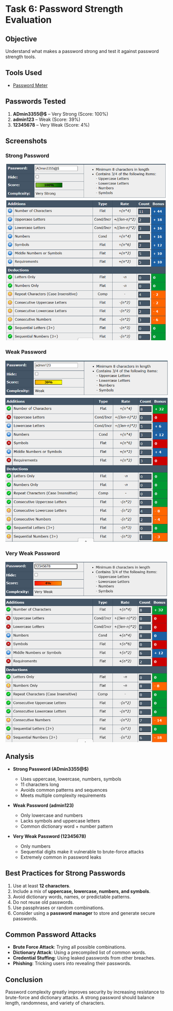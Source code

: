 # Task 6: Password Strength Evaluation

## Objective
Understand what makes a password strong and test it against password strength tools.

## Tools Used
- [Password Meter](https://passwordmeter.com/)

## Passwords Tested
1. **ADmin3355@$** – Very Strong (Score: 100%)
2. **admin123** – Weak (Score: 39%)
3. **12345678** – Very Weak (Score: 4%)

## Screenshots
### Strong Password
![Strong Password](screenshots/strong-password.png)

### Weak Password
![Weak Password](screenshots/weak-password.png)

### Very Weak Password
![Very Weak Password](screenshots/very-weak-password.png)

## Analysis
- **Strong Password (ADmin3355@$)**  
  - Uses uppercase, lowercase, numbers, symbols  
  - 11 characters long  
  - Avoids common patterns and sequences  
  - Meets multiple complexity requirements  

- **Weak Password (admin123)**  
  - Only lowercase and numbers  
  - Lacks symbols and uppercase letters  
  - Common dictionary word + number pattern  

- **Very Weak Password (12345678)**  
  - Only numbers  
  - Sequential digits make it vulnerable to brute-force attacks  
  - Extremely common in password leaks  

## Best Practices for Strong Passwords
1. Use at least **12 characters**.
2. Include a mix of **uppercase, lowercase, numbers, and symbols**.
3. Avoid dictionary words, names, or predictable patterns.
4. Do not reuse old passwords.
5. Use passphrases or random combinations.
6. Consider using a **password manager** to store and generate secure passwords.

## Common Password Attacks
- **Brute Force Attack**: Trying all possible combinations.
- **Dictionary Attack**: Using a precompiled list of common words.
- **Credential Stuffing**: Using leaked passwords from other breaches.
- **Phishing**: Tricking users into revealing their passwords.

## Conclusion
Password complexity greatly improves security by increasing resistance to brute-force and dictionary attacks. A strong password should balance length, randomness, and variety of characters.
